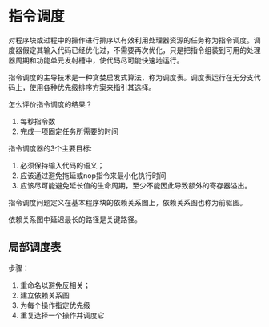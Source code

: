 # 指令调度

对程序块或过程中的操作进行排序以有效利用处理器资源的任务称为指令调度。调度器假定其输入代码已经优化过，不需要再次优化，只是把指令组装到可用的处理器周期和功能单元发射槽中，使代码尽可能快速地运行。

指令调度的主导技术是一种贪婪启发式算法，称为调度表。调度表运行在无分支代码上，使用各种优先级排序方案来指引其选择。

怎么评价指令调度的结果？

1. 每秒指令数
2. 完成一项固定任务所需要的时间

指令调度器的3个主要目标:

1. 必须保持输入代码的语义；
2. 应该通过避免拖延或nop指令来最小化执行时间
3. 应该尽可能避免延长值的生命周期，至少不能因此导致额外的寄存器溢出。

指令调度问题定义在基本程序块的依赖关系图上，依赖关系图也称为前驱图。

依赖关系图中延迟最长的路径是关键路径。

## 局部调度表

步骤：

1. 重命名以避免反相关；
2. 建立依赖关系图
3. 为每个操作指定优先级
4. 重复选择一个操作并调度它

